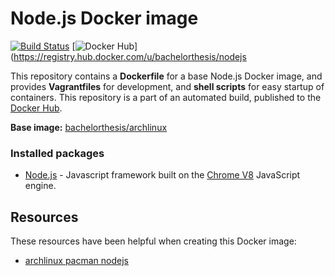 # Node.js Docker image

[![Build Status](http://jenkins.hesjevik.im/job/docker-nodejs/badge/icon)](http://jenkins.hesjevik.im/job/docker-nodejs/) [![Docker Hub](https://img.shields.io/badge/docker-ready-blue.svg?style=plastic)](https://registry.hub.docker.com/u/bachelorthesis/nodejs

This repository contains a **Dockerfile** for a base Node.js Docker image, and provides **Vagrantfiles** for development, and **shell scripts** for easy startup of containers. This repository is a part of an automated build, published to the [Docker Hub][docker_hub_repository].

**Base image:** [bachelorthesis/archlinux][docker_hub_base_image]

[docker_hub_repository]: https://registry.hub.docker.com/u/bachelorthesis/nodejs/
[docker_hub_base_image]: https://registry.hub.docker.com/u/bachelorthesis/archlinux/

### Installed packages

* [Node.js][nodejs] - Javascript framework built on the [Chrome V8][chrome_v8] JavaScript engine.

[nodejs]: https://nodejs.org/
[chrome_v8]: https://developers.google.com/v8/

## Resources

These resources have been helpful when creating this Docker image:

* [archlinux pacman nodejs][archlinux-package-nodejs]

[archlinux-package-nodejs]: https://www.archlinux.org/packages/community/x86_64/nodejs/